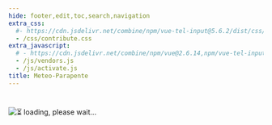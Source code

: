 ```yaml
---
hide: footer,edit,toc,search,navigation
extra_css:
  #- https://cdn.jsdelivr.net/combine/npm/vue-tel-input@5.6.2/dist/css/component.min.css,npm/vue-tel-input@5.6.2/dist/css/sprite.min.css
  - /css/contribute.css
extra_javascript:
  # - https://cdn.jsdelivr.net/combine/npm/vue@2.6.14,npm/vue-tel-input@5.6.2/dist/vue-tel-input.umd.min.js,npm/vue-resource@1.5.3/dist/vue-resource.min.js
  - /js/vendors.js
  - /js/activate.js
title: Meteo-Parapente
---
```

<h1></h1>
<script>
  const mp_form_locale = {
    locale: 'fr',
    fullname: `Nom et Prénom`,
    company: `[Optionnel] Toute information que vous souhaitez sur la facture (nom de l'entreprise, numéro de TVA...)`,
    address: `Adresse`,
    city: `Ville`,
    country: `Pays`,
    submit: `Envoyer ►`,
    need_help: `Besoin d'aide ?`,
    email_us: `Envoyez un email à  <strong>support@meteo-parapente.com</strong>`,
    error_request: `Erreur de communication avec le serveur. Vérifiez votre connection et ressayez.`,
    error_missing_params: `<p>Erreur: Token invalide ou expiré.</p><p>Si vous avez déjà activé votre accès et reçu votre facture par email, vous pouvez ignorer ce message.</p><p>Dans le cas contraire, contactez support@meteo-parapente.com en envoyant les informations suivantes :</p>`,
    form_input_error: `Remplissez le formulaire`,
    thank_you: `Merci !`,
    access_activated: `Votre accès est activé.`,
    download_invoice: `Conservez la facture dans vos archives :`,
    invoice: `🧾 Facture`,
    enjoy: `Vous pouvez maintenant fermer cette page et aller profiter de Meteo-Parapente.`,
    might_login: `Lorsque Meteo-Parapente vous demandera de vous <i>connecter ou de rejoindre le club</i>, cliquez sur <i>Je suis déjà contributeur</i> et entrez votre code d'accès.`,
    last_step: `Une dernière étape...`,
    enter_address: `Pour activer votre code d'accès, saisissez votre adresse.`,
    address_privacy: `La législation nous impose de collecter cette information à des fins comptables. Nous n'en faisons aucun autre usage. Vous pouvez lire notre <a href="/fr/privacy/" target="_blank">politique de confidentialité</a>.`,
    wait_bank: `En attente de la banque...`,
    error_bank: `C'est étrange. La banque met trop longtemps à traiter le paiement. Contactez support@meteo-parapente.com en envoyant les informations suivantes :`,
    close: `Fermer`,
    go_to_mp: `Ouvrir Meteo-Parapente`,
    login: `Login`,
    password: `Mot de passe`,
    here_is_code: `Voici votre code. Conservez-le précieusement!`,
    thank_for_payment : `Merci pour votre paiement`,
    sent_code : `Nous vous avons envoyé votre code d'accès`,
    check_spam : `Si vous n'avez rien reçu, vérifiez votre dossier spam.<br>Si vous n'avez toujours rien reçu 10 minutes après le paiement, ne faites pas de deuxième paiement et contactez-nous à support@meteo&#8209;parapente.com`,
    warn_no_edits: `Attention ! Aucune modification de la facture ne sera possible après validation du formulaire, conformément à la loi.`
  };
</script>
<div id="app">
  <p v-if="!ready"><img src="/img/load.gif" class="loading" alt="⏳ loading, please wait..." /></p>
</div>